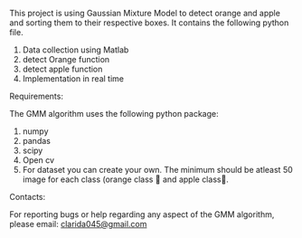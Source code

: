 This project is using Gaussian Mixture Model to detect orange and apple and sorting them to their respective boxes.
It contains the following python file.
1. Data collection using Matlab
2. detect Orange function 
3. detect apple function
4. Implementation in real time

Requirements:

The GMM algorithm uses the following python package:
1. numpy
2. pandas
3. scipy
4. Open cv
5. For dataset you can create your own. The minimum should be atleast 50 image for each class (orange class 🍊 and apple class🍎.

Contacts:

For reporting bugs or help regarding any aspect of the GMM algorithm, please email:
clarida045@gmail.com
